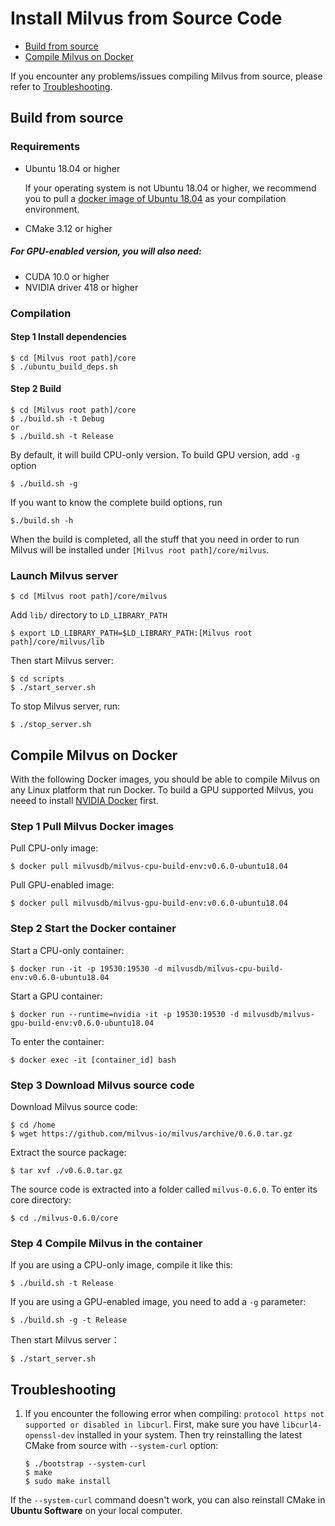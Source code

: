 # Install Milvus from Source Code

- [Build from source](#build-from-source)
- [Compile Milvus on Docker](#compile-milvus-on-docker)

If you encounter any problems/issues compiling Milvus from source, please refer to [Troubleshooting](#troubleshooting).

## Build from source

### Requirements

- Ubuntu 18.04 or higher

  If your operating system is not Ubuntu 18.04 or higher, we recommend you to pull a [docker image of Ubuntu 18.04](https://docs.docker.com/install/linux/docker-ce/ubuntu/) as your compilation environment.
  
- CMake 3.12 or higher

##### For GPU-enabled version, you will also need:

- CUDA 10.0 or higher
- NVIDIA driver 418 or higher

### Compilation

#### Step 1 Install dependencies

```shell
$ cd [Milvus root path]/core
$ ./ubuntu_build_deps.sh
```

#### Step 2 Build

```shell
$ cd [Milvus root path]/core
$ ./build.sh -t Debug
or 
$ ./build.sh -t Release
```

By default, it will build CPU-only version. To build GPU version, add `-g` option
```shell
$ ./build.sh -g
```

If you want to know the complete build options, run
```shell
$./build.sh -h
```

When the build is completed, all the stuff that you need in order to run Milvus will be installed under `[Milvus root path]/core/milvus`.

### Launch Milvus server

```shell
$ cd [Milvus root path]/core/milvus
```

Add `lib/` directory to `LD_LIBRARY_PATH`

```shell
$ export LD_LIBRARY_PATH=$LD_LIBRARY_PATH:[Milvus root path]/core/milvus/lib
```

Then start Milvus server:

```shell
$ cd scripts
$ ./start_server.sh
```

To stop Milvus server, run:

```shell
$ ./stop_server.sh
```

## Compile Milvus on Docker

With the following Docker images, you should be able to compile Milvus on any Linux platform that run Docker. To build a GPU supported Milvus, you neeed to install [NVIDIA Docker](https://github.com/NVIDIA/nvidia-docker/) first.

### Step 1 Pull Milvus Docker images

Pull CPU-only image:

```shell
$ docker pull milvusdb/milvus-cpu-build-env:v0.6.0-ubuntu18.04
```

Pull GPU-enabled image:

```shell
$ docker pull milvusdb/milvus-gpu-build-env:v0.6.0-ubuntu18.04
```
### Step 2 Start the Docker container

Start a CPU-only container:

```shell
$ docker run -it -p 19530:19530 -d milvusdb/milvus-cpu-build-env:v0.6.0-ubuntu18.04
```

Start a GPU container:

```shell
$ docker run --runtime=nvidia -it -p 19530:19530 -d milvusdb/milvus-gpu-build-env:v0.6.0-ubuntu18.04
```
To enter the container:

```shell
$ docker exec -it [container_id] bash
```
### Step 3 Download Milvus source code

Download Milvus source code:

```shell
$ cd /home
$ wget https://github.com/milvus-io/milvus/archive/0.6.0.tar.gz
```

Extract the source package:

```shell
$ tar xvf ./v0.6.0.tar.gz
```

The source code is extracted into a folder called `milvus-0.6.0`. To enter its core directory:

```shell
$ cd ./milvus-0.6.0/core
```
### Step 4 Compile Milvus in the container

If you are using a CPU-only image, compile it like this:
```shell
$ ./build.sh -t Release
```

If you are using a GPU-enabled image, you need to add a `-g` parameter:
```shell
$ ./build.sh -g -t Release
```

Then start Milvus server：
```shell
$ ./start_server.sh
```

## Troubleshooting
1. If you encounter the following error when compiling: 
`protocol https not supported or disabled in libcurl`.
First, make sure you have `libcurl4-openssl-dev` installed in your system.
Then try reinstalling the latest CMake from source with `--system-curl` option:

   ```shell
   $ ./bootstrap --system-curl 
   $ make 
   $ sudo make install
   ```
If the `--system-curl` command doesn't work, you can also reinstall CMake in **Ubuntu Software** on your local computer.
